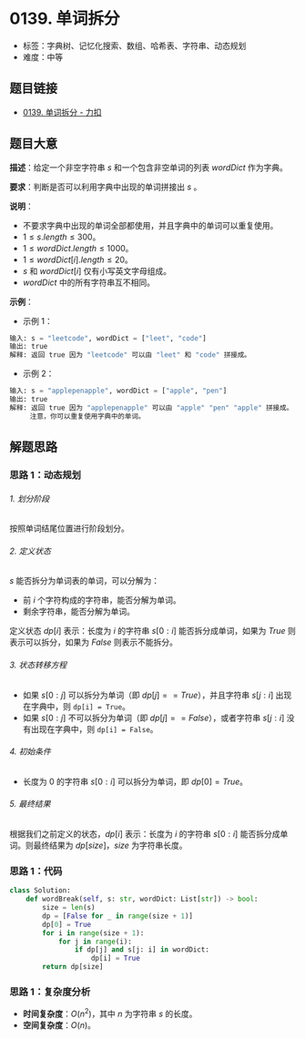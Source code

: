 # 0139. 单词拆分

- 标签：字典树、记忆化搜索、数组、哈希表、字符串、动态规划
- 难度：中等

## 题目链接

- [0139. 单词拆分 - 力扣](https://leetcode.cn/problems/word-break/)

## 题目大意

**描述**：给定一个非空字符串 $s$ 和一个包含非空单词的列表 $wordDict$ 作为字典。

**要求**：判断是否可以利用字典中出现的单词拼接出 $s$ 。

**说明**：

- 不要求字典中出现的单词全部都使用，并且字典中的单词可以重复使用。
- $1 \le s.length \le 300$。
- $1 \le wordDict.length \le 1000$。
- $1 \le wordDict[i].length \le 20$。
- $s$ 和 $wordDict[i]$ 仅有小写英文字母组成。
- $wordDict$ 中的所有字符串互不相同。

**示例**：

- 示例 1：

```python
输入: s = "leetcode", wordDict = ["leet", "code"]
输出: true
解释: 返回 true 因为 "leetcode" 可以由 "leet" 和 "code" 拼接成。
```

- 示例 2：

```python
输入: s = "applepenapple", wordDict = ["apple", "pen"]
输出: true
解释: 返回 true 因为 "applepenapple" 可以由 "apple" "pen" "apple" 拼接成。
     注意，你可以重复使用字典中的单词。
```

## 解题思路

### 思路 1：动态规划

###### 1. 划分阶段

按照单词结尾位置进行阶段划分。

###### 2. 定义状态

$s$ 能否拆分为单词表的单词，可以分解为：

- 前 $i$ 个字符构成的字符串，能否分解为单词。
- 剩余字符串，能否分解为单词。

定义状态 $dp[i]$ 表示：长度为 $i$ 的字符串 $s[0: i]$ 能否拆分成单词，如果为 $True$ 则表示可以拆分，如果为 $False$ 则表示不能拆分。

###### 3. 状态转移方程

- 如果 $s[0: j]$ 可以拆分为单词（即 $dp[j] == True$），并且字符串 $s[j: i]$ 出现在字典中，则 `dp[i] = True`。
- 如果 $s[0: j]$ 不可以拆分为单词（即 $dp[j] == False$），或者字符串 $s[j: i]$ 没有出现在字典中，则 `dp[i] = False`。

###### 4. 初始条件

- 长度为 $0$ 的字符串 $s[0: i]$ 可以拆分为单词，即 $dp[0] = True$。

###### 5. 最终结果

根据我们之前定义的状态，$dp[i]$ 表示：长度为 $i$ 的字符串 $s[0: i]$ 能否拆分成单词。则最终结果为 $dp[size]$，$size$ 为字符串长度。

### 思路 1：代码

```python
class Solution:
    def wordBreak(self, s: str, wordDict: List[str]) -> bool:
        size = len(s)
        dp = [False for _ in range(size + 1)]
        dp[0] = True
        for i in range(size + 1):
            for j in range(i):
                if dp[j] and s[j: i] in wordDict:
                    dp[i] = True
        return dp[size]
```

### 思路 1：复杂度分析

- **时间复杂度**：$O(n^2)$，其中 $n$ 为字符串 $s$ 的长度。
- **空间复杂度**：$O(n)$。

